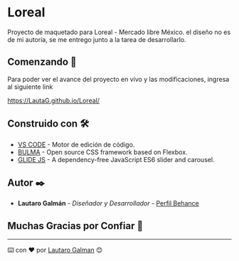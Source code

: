 # Loreal
Proyecto de maquetado para Loreal - Mercado libre México. el diseño no es de mi autoría, se me entrego junto a la tarea de desarrollarlo.

## Comenzando 🚀

Para poder ver el avance del proyecto en vivo y las modificaciones, ingresa al siguiente link

https://LautaG.github.io/Loreal/

## Construido con 🛠️

* [VS CODE](https://code.visualstudio.com/) - Motor de edición de código.
* [BULMA](https://bulma.io/) - Open source CSS framework based on Flexbox.
* [GLIDE JS](https://glidejs.com/) - A dependency-free JavaScript ES6 slider and carousel.

## Autor ✒️

* **Lautaro Galmán** - *Diseñador y Desarrollador* - [Perfil Behance](https://www.behance.net/LautaroGalman)

## Muchas Gracias por Confiar 🎁

---
⌨️ con ❤️ por [Lautaro Galman](https://www.linkedin.com/in/lautaro-galman/) 😊
